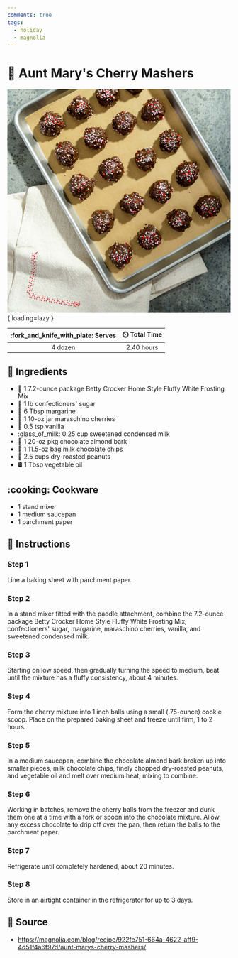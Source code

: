 ```yaml
---
comments: true
tags:
  - holiday
  - magnolia
---
```

# :cherries: Aunt Mary's Cherry Mashers

![Aunt Marys Cherry Mashers][1]{ loading=lazy }

| :fork_and_knife_with_plate: Serves | :timer_clock: Total Time |
|:----------------------------------:|:-----------------------: |
| 4 dozen | 2.40 hours |

## :salt: Ingredients

- :cake: 1 7.2-ounce package Betty Crocker Home Style Fluffy White Frosting Mix
- :candy: 1 lb confectioners' sugar
- :butter: 6 Tbsp margarine
- :cherries: 1 10-oz jar maraschino cherries
- :icecream: 0.5 tsp vanilla
- :glass_of_milk: 0.25 cup sweetened condensed milk
- :chocolate_bar: 1 20-oz pkg chocolate almond bark
- :chocolate_bar: 1 11.5-oz bag milk chocolate chips
- :peanuts: 2.5 cups dry-roasted peanuts
- :oil_drum: 1 Tbsp vegetable oil

## :cooking: Cookware

- 1 stand mixer
- 1 medium saucepan
- 1 parchment paper

## :pencil: Instructions

### Step 1

Line a baking sheet with parchment paper.

### Step 2

In a stand mixer fitted with the paddle attachment, combine the 7.2-ounce package Betty Crocker Home Style Fluffy White
Frosting Mix, confectioners' sugar, margarine, maraschino cherries, vanilla, and sweetened condensed milk.

### Step 3

Starting on low speed, then gradually turning the speed to medium, beat until the mixture has a fluffy consistency,
about 4 minutes.

### Step 4

Form the cherry mixture into 1 inch balls using a small (.75-ounce) cookie scoop. Place on the prepared baking sheet and
freeze until firm, 1 to 2 hours.

### Step 5

In a medium saucepan, combine the chocolate almond bark broken up into smaller pieces, milk chocolate chips, finely
chopped dry-roasted peanuts, and vegetable oil and melt over medium heat, mixing to combine.

### Step 6

Working in batches, remove the cherry balls from the freezer and dunk them one at a time with a fork or spoon into the
chocolate mixture. Allow any excess chocolate to drip off over the pan, then return the balls to the parchment paper.

### Step 7

Refrigerate until completely hardened, about 20 minutes.

### Step 8

Store in an airtight container in the refrigerator for up to 3 days.

## :link: Source

- <https://magnolia.com/blog/recipe/922fe751-664a-4622-aff9-4d51f4a6f97d/aunt-marys-cherry-mashers/>

[1]: <../assets/images/aunt-marys-cherry-mashers.jpg>
